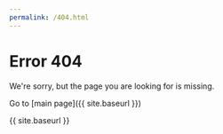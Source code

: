 ```yaml
---
permalink: /404.html
---
```

# Error 404

We're sorry, but the page you are looking for is missing.

Go to [main page]({{ site.baseurl }})

{{ site.baseurl }}
